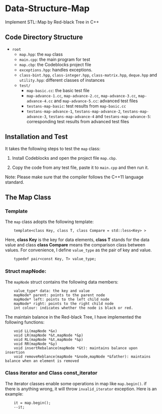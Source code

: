 # Data-Structure-Map
Implement STL::Map by Red-black Tree in C++

## Code Directory Structure
- `root`
    - `map.hpp`: the `map` class
    - `main.cpp`: the main program for test
    - `map.cbp`: the Codeblocks project file
    - `exceptions.hpp`: handles exceptions.
    - `class-bint.hpp`, `class-integer.hpp`, `class-matrix.hpp`, `deque.hpp` and `utility.hpp`: different classes of instances
    - `test/`
        - `map-basic.cc`: the basic test file
        - `map-advance-1.cc`, `map-advance-2.cc`, `map-advance-3.cc`, `map-advance-4.cc` and `map-advance-5.cc`: advanced test files
        - `testans-map-basic`: test results from `map-basic.cc`
        - `testans-map-advance-1`, `testans-map-advance-2`, `testans-map-advance-3`, `testans-map-advance-4` and `testans-map-advance-5`: corresponding test results from advanced test files
        
## Installation and Test
It takes the following steps to test the `map` class:

1. Install Codeblocks and open the project file `map.cbp`.

2. Copy the code from any test file, paste it to `main.cpp` and then run it.

Note: Please make sure that the compiler follows the C++11 language standard.

## The Map Class

### Template
The `map` class adopts the following template:

        template<class Key, class T, class Compare = std::less<Key> >
    
Here, **class Key** is the key for data elements, **class T** stands for the data value and class **class Compare** means the comparison class between values. For convenience, I define `value_type` as the pair of key and value.

        typedef pair<const Key, T> value_type;
    
### Struct mapNode:
The `mapNode` struct contains the following data members:

        value_type* data: the key and value
        mapNode* parent: points to the parent node
        mapNode* left: points to the left child node
        mapNode* right: points to the right child node
        int colour: indicates whether the node is black or red.

The maintain balance in the Red-black Tree, I have implemented the following functions:
    
        void LL(mapNode *&x)
        void LR(mapNode *&t,mapNode *&p)
        void RL(mapNode *&t,mapNode *&p)
        void RR(mapNode *&y)
        void insertRebalance(mapNode *&t): maintains balance upon insertion
        void removeReblance(mapNode *&node,mapNode *&father): maintains balance when an element is removed
    
### Class iterator and Class const_iterator

The iterator classes enable some operations in map like `map.begin()`. if there is anything wrong, it will throw `invalid_iterator` exception. Here is an example:

        it = map.begin(); 
        --it;
